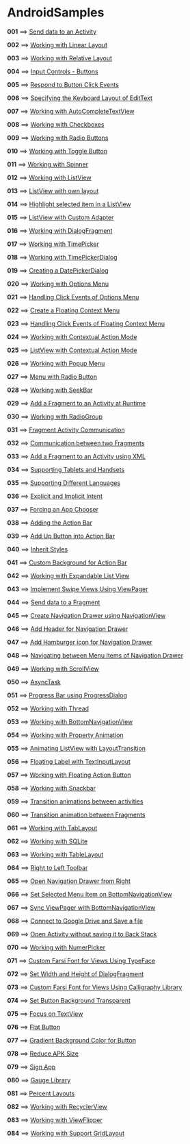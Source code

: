 # AndroidSamples

**001** ==> [Send data to an Activity](https://github.com/mhdr/AndroidSamples/tree/master/001)

**002** ==> [Working with Linear Layout](https://github.com/mhdr/AndroidSamples/tree/master/002) 

**003** ==> [Working with Relative Layout](https://github.com/mhdr/AndroidSamples/tree/master/003) 

**004** ==> [Input Controls - Buttons](https://github.com/mhdr/AndroidSamples/tree/master/004) 

**005** ==> [Respond to Button Click Events](https://github.com/mhdr/AndroidSamples/tree/master/005) 

**006** ==> [Specifying the Keyboard Layout of EditText](https://github.com/mhdr/AndroidSamples/tree/master/006) 

**007** ==> [Working with AutoCompleteTextView](https://github.com/mhdr/AndroidSamples/tree/master/007) 

**008** ==> [Working with Checkboxes](https://github.com/mhdr/AndroidSamples/tree/master/008)

**009** ==> [Working with Radio Buttons](https://github.com/mhdr/AndroidSamples/tree/master/009)

**010** ==> [Working with Toggle Button](https://github.com/mhdr/AndroidSamples/tree/master/010)

**011** ==> [Working with Spinner](https://github.com/mhdr/AndroidSamples/tree/master/011)

**012** ==> [Working with ListView](https://github.com/mhdr/AndroidSamples/tree/master/012)

**013** ==> [ListView with own layout](https://github.com/mhdr/AndroidSamples/tree/master/013)

**014** ==> [Highlight selected item in a ListView](https://github.com/mhdr/AndroidSamples/tree/master/014)

**015** ==> [ListView with Custom Adapter](https://github.com/mhdr/AndroidSamples/tree/master/015)

**016** ==> [Working with DialogFragment](https://github.com/mhdr/AndroidSamples/tree/master/016)

**017** ==> [Working with TimePicker](https://github.com/mhdr/AndroidSamples/tree/master/017)

**018** ==> [Working with TimePickerDialog](https://github.com/mhdr/AndroidSamples/tree/master/018)

**019** ==> [Creating a DatePickerDialog](https://github.com/mhdr/AndroidSamples/tree/master/019)

**020** ==> [Working with Options Menu](https://github.com/mhdr/AndroidSamples/tree/master/020)

**021** ==> [Handling Click Events of Options Menu](https://github.com/mhdr/AndroidSamples/tree/master/021)

**022** ==> [Create a Floating Context Menu](https://github.com/mhdr/AndroidSamples/tree/master/022)

**023** ==> [Handling Click Events of Floating Context Menu](https://github.com/mhdr/AndroidSamples/tree/master/023)

**024** ==> [Working with Contextual Action Mode](https://github.com/mhdr/AndroidSamples/tree/master/024)

**025** ==> [ListView with Contextual Action Mode](https://github.com/mhdr/AndroidSamples/tree/master/025)

**026** ==> [Working with Popup Menu](https://github.com/mhdr/AndroidSamples/tree/master/026)

**027** ==> [Menu with Radio Button](https://github.com/mhdr/AndroidSamples/tree/master/027)

**028** ==> [Working with SeekBar](https://github.com/mhdr/AndroidSamples/tree/master/028)

**029** ==> [Add a Fragment to an Activity at Runtime](https://github.com/mhdr/AndroidSamples/tree/master/029)

**030** ==> [Working with RadioGroup](https://github.com/mhdr/AndroidSamples/tree/master/030)

**031** ==> [Fragment Activity Communication](https://github.com/mhdr/AndroidSamples/tree/master/031)

**032** ==> [Communication between two Fragments](https://github.com/mhdr/AndroidSamples/tree/master/032)

**033** ==> [Add a Fragment to an Activity using XML](https://github.com/mhdr/AndroidSamples/tree/master/033)

**034** ==> [Supporting Tablets and Handsets](https://github.com/mhdr/AndroidSamples/tree/master/034)

**035** ==> [Supporting Different Languages](https://github.com/mhdr/AndroidSamples/tree/master/035)

**036** ==> [Explicit and Implicit Intent](https://github.com/mhdr/AndroidSamples/tree/master/036)

**037** ==> [Forcing an App Chooser](https://github.com/mhdr/AndroidSamples/tree/master/037)

**038** ==> [Adding the Action Bar](https://github.com/mhdr/AndroidSamples/tree/master/038)

**039** ==> [Add Up Button into Action Bar](https://github.com/mhdr/AndroidSamples/tree/master/039)

**040** ==> [Inherit Styles](https://github.com/mhdr/AndroidSamples/tree/master/040)

**041** ==> [Custom Background for Action Bar](https://github.com/mhdr/AndroidSamples/tree/master/041)

**042** ==> [Working with Expandable List View](https://github.com/mhdr/AndroidSamples/tree/master/042)

**043** ==> [Implement Swipe Views Using ViewPager](https://github.com/mhdr/AndroidSamples/tree/master/043)

**044** ==> [Send data to a Fragment](https://github.com/mhdr/AndroidSamples/tree/master/044)

**045** ==> [Create Navigation Drawer using NavigationView](https://github.com/mhdr/AndroidSamples/tree/master/045)

**046** ==> [Add Header for Navigation Drawer](https://github.com/mhdr/AndroidSamples/tree/master/046)

**047** ==> [Add Hamburger icon for Navigation Drawer](https://github.com/mhdr/AndroidSamples/tree/master/047)

**048** ==> [Navigating between Menu Items of Navigation Drawer](https://github.com/mhdr/AndroidSamples/tree/master/048)

**049** ==> [Working with ScrollView](https://github.com/mhdr/AndroidSamples/tree/master/049)

**050** ==> [AsyncTask](https://github.com/mhdr/AndroidSamples/tree/master/050)

**051** ==> [Progress Bar using ProgressDialog](https://github.com/mhdr/AndroidSamples/tree/master/051)

**052** ==> [Working with Thread](https://github.com/mhdr/AndroidSamples/tree/master/052)

**053** ==> [Working with BottomNavigationView](https://github.com/mhdr/AndroidSamples/tree/master/053)

**054** ==> [Working with Property Animation](https://github.com/mhdr/AndroidSamples/tree/master/054)

**055** ==> [Animating ListView with LayoutTransition](https://github.com/mhdr/AndroidSamples/tree/master/055)

**056** ==> [Floating Label with TextInputLayout](https://github.com/mhdr/AndroidSamples/tree/master/056)

**057** ==> [Working with Floating Action Button](https://github.com/mhdr/AndroidSamples/tree/master/057)

**058** ==> [Working with Snackbar](https://github.com/mhdr/AndroidSamples/tree/master/058)

**059** ==> [Transition animations between activities](https://github.com/mhdr/AndroidSamples/tree/master/059)

**060** ==> [Transition animation between Fragments](https://github.com/mhdr/AndroidSamples/tree/master/060)

**061** ==> [Working with TabLayout](https://github.com/mhdr/AndroidSamples/tree/master/061)

**062** ==> [Working with SQLite](https://github.com/mhdr/AndroidSamples/tree/master/062)

**063** ==> [Working with TableLayout](https://github.com/mhdr/AndroidSamples/tree/master/063)

**064** ==> [Right to Left Toolbar](https://github.com/mhdr/AndroidSamples/tree/master/064)

**065** ==> [Open Navigation Drawer from Right](https://github.com/mhdr/AndroidSamples/tree/master/065)

**066** ==> [Set Selected Menu Item on BottomNavigationView](https://github.com/mhdr/AndroidSamples/tree/master/066)

**067** ==> [Sync ViewPager with BottomNavigationView](https://github.com/mhdr/AndroidSamples/tree/master/067)

**068** ==> [Connect to Google Drive and Save a file](https://github.com/mhdr/AndroidSamples/tree/master/068)

**069** ==> [Open Activity without saving it to Back Stack](https://github.com/mhdr/AndroidSamples/tree/master/069)

**070** ==> [Working with NumerPicker](https://github.com/mhdr/AndroidSamples/tree/master/070)

**071** ==> [Custom Farsi Font for Views Using TypeFace](https://github.com/mhdr/AndroidSamples/tree/master/071)

**072** ==> [Set Width and Height of DialogFragment](https://github.com/mhdr/AndroidSamples/tree/master/072)

**073** ==> [Custom Farsi Font for Views Using Calligraphy Library](https://github.com/mhdr/AndroidSamples/tree/master/073)

**074** ==> [Set Button Background Transparent](https://github.com/mhdr/AndroidSamples/tree/master/074)

**075** ==> [Focus on TextView](https://github.com/mhdr/AndroidSamples/tree/master/075)

**076** ==> [Flat Button](https://github.com/mhdr/AndroidSamples/tree/master/076)

**077** ==> [Gradient Background Color for Button](https://github.com/mhdr/AndroidSamples/tree/master/077)

**078** ==> [Reduce APK Size](https://github.com/mhdr/AndroidSamples/tree/master/078)

**079** ==> [Sign App](https://github.com/mhdr/AndroidSamples/tree/master/079)

**080** ==> [Gauge Library](https://github.com/mhdr/AndroidSamples/tree/master/080)

**081** ==> [Percent Layouts](https://github.com/mhdr/AndroidSamples/tree/master/081)

**082** ==> [Working with RecyclerView](https://github.com/mhdr/AndroidSamples/tree/master/082)

**083** ==> [Working with ViewFlipper](https://github.com/mhdr/AndroidSamples/tree/master/083)

**084** ==> [Working with Support GridLayout](https://github.com/mhdr/AndroidSamples/tree/master/084)